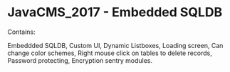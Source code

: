 # JavaCMS_2017 - Embedded SQLDB
Contains:

Embeddded SQLDB,
Custom UI,
Dynamic Listboxes,
Loading screen,
Can change color schemes,
Right mouse click on tables to delete records,
Password protecting,
Encryption sentry modules.
